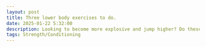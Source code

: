 ```yaml
---
layout: post
title: Three lower body exercises to do.
date: 2025-01-22 5:32:00
description: Looking to become more explosive and jump higher? Do these exercises.
tags: Strength/Conditioning
---
```


